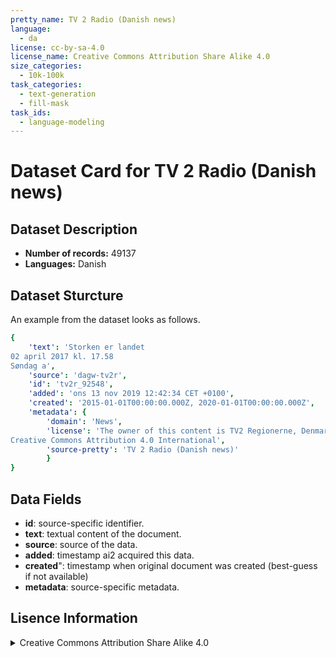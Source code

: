 ```yaml
---
pretty_name: TV 2 Radio (Danish news)
language:
  - da
license: cc-by-sa-4.0
license_name: Creative Commons Attribution Share Alike 4.0
size_categories:
  - 10k-100k
task_categories:
  - text-generation
  - fill-mask
task_ids:
  - language-modeling
---
```

# Dataset Card for TV 2 Radio (Danish news)
## Dataset Description
- **Number of records:** 49137
- **Languages:** Danish
## Dataset Sturcture
An example from the dataset looks as follows.
```yaml
{
    'text': 'Storken er landet
02 april 2017 kl. 17.58
Søndag a',
    'source': 'dagw-tv2r',
    'id': 'tv2r_92548',
    'added': 'ons 13 nov 2019 12:42:34 CET +0100',
    'created': '2015-01-01T00:00:00.000Z, 2020-01-01T00:00:00.000Z',
    'metadata': {
        'domain': 'News',
        'license': 'The owner of this content is TV2 Regionerne, Denmark.
Creative Commons Attribution 4.0 International',
        'source-pretty': 'TV 2 Radio (Danish news)'
        }
}
```

## Data Fields

- **id**: source-specific identifier.
- **text**: textual content of the document.
- **source**: source of the data.
- **added**: timestamp ai2 acquired this data.
- **created**": timestamp when original document was created (best-guess if not available)
- **metadata**: source-specific metadata.

## Lisence Information
<details>
<summary>Creative Commons Attribution Share Alike 4.0</summary>
<p>
The owner of this content is TV2 Regionerne, Denmark.
Creative Commons Attribution 4.0 International
</p>
</details>
